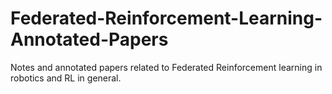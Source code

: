# Federated-Reinforcement-Learning-Annotated-Papers
Notes and annotated papers related to Federated Reinforcement learning in robotics and RL in general. 
